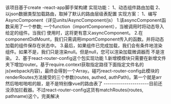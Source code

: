该项目基于create -react-app脚手架构建
实现功能：
1、动态组件路由加载
2、以json数据类型加载路由，取掉了默认的路由层级表配置
实现方案：
1、编写AsyncComponent（详见units/AsyncComponent/js）
    1.该asyncComponent函数采用了一个参数; 一个function（importComponent），当被调用时将动态导入给定的组件。当我们   使用时，这将更有意义asyncComponent。
    2.在componentDidMount，我们只需调用importComponent传入的函数。并将动态加载的组件保存在状态中。
    3.最后，如果组件已完成加载，我们会有条件地渲染组件。如果不是，我们只是渲染null。但是null，您可以渲染加载微调器而   不是渲染。
2、基于react-router-config这个包实现功能
    1.新增模模块只需要在新增文件夹下增加router。基于require.context获取指定路径下面指定文件名的js(webpack内容)，最终会得到一个Array。碰巧react-router-config此模块的renderRoutes方法接受的三个参数(routes, authed, authPath)。第一个就是arr
然后啪啦啪啦的敲，是不是特别像vue的路由表了
----------------------目前还没添加拦截器。不过react-router-config这货有matchRoutes(routes, pathname)这个。完美解决
